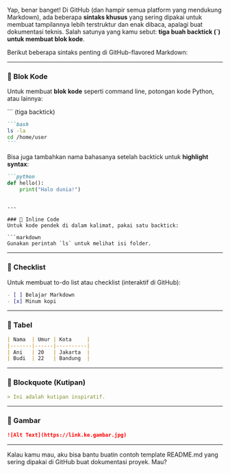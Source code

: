 Yap, benar banget! Di GitHub (dan hampir semua platform yang mendukung Markdown), ada beberapa **sintaks khusus** yang sering dipakai untuk membuat tampilannya lebih terstruktur dan enak dibaca, apalagi buat dokumentasi teknis. Salah satunya yang kamu sebut: **tiga buah backtick (`) untuk membuat blok kode**.

Berikut beberapa sintaks penting di GitHub-flavored Markdown:

---

### 🔹 Blok Kode
Untuk membuat **blok kode** seperti command line, potongan kode Python, atau lainnya:

\`\`\` (tiga backtick)  
````markdown
```bash
ls -la
cd /home/user
```
````

Bisa juga tambahkan nama bahasanya setelah backtick untuk **highlight syntax**:

```markdown
```python
def hello():
    print("Halo dunia!")
```
```

---

### 🔹 Inline Code
Untuk kode pendek di dalam kalimat, pakai satu backtick:

```markdown
Gunakan perintah `ls` untuk melihat isi folder.
```

---

### 🔹 Checklist
Untuk membuat to-do list atau checklist (interaktif di GitHub):

```markdown
- [ ] Belajar Markdown
- [x] Minum kopi
```

---

### 🔹 Tabel
```markdown
| Nama  | Umur | Kota     |
|-------|------|----------|
| Ani   | 20   | Jakarta  |
| Budi  | 22   | Bandung  |
```

---

### 🔹 Blockquote (Kutipan)
```markdown
> Ini adalah kutipan inspiratif.
```

---

### 🔹 Gambar
```markdown
![Alt Text](https://link.ke.gambar.jpg)
```

---

Kalau kamu mau, aku bisa bantu buatin contoh template README.md yang sering dipakai di GitHub buat dokumentasi proyek. Mau?
